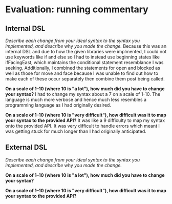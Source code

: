 # Evaluation: running commentary

## Internal DSL

_Describe each change from your ideal syntax to the syntax you implemented, and
describe_ why _you made the change._
Because this was an internal DSL and due to how the given libraries were implmented, I could not use keywords like if and else so I had to instead use beginning states like ifFacingEast, which maintains the conditional statement resemblance I was seeking. Additionally, I combined the statements for open and blocked as well as those for move and face because I was unable to find out how to make each of these occur separately then combine them post being called.

**On a scale of 1–10 (where 10 is "a lot"), how much did you have to change your syntax?**
I had to change my syntax about a 7 on a scale of 1-10. The language is much more verbose and hence much less resembles a programming language as I had originally desired.

**On a scale of 1–10 (where 10 is "very difficult"), how difficult was it to map your syntax to the provided API?**
It was like a 9 difficulty to map my syntax onto the provided API. It was very difficult to handle errors which meant I was getting stuck for much longer than I had originally anticipated.

## External DSL

_Describe each change from your ideal syntax to the syntax you implemented, and
describe_ why _you made the change._

**On a scale of 1–10 (where 10 is "a lot"), how much did you have to change your syntax?**

**On a scale of 1–10 (where 10 is "very difficult"), how difficult was it to map your syntax to the provided API?**
